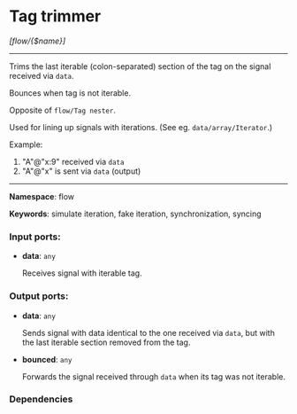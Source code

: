 # Tag trimmer

_[flow/{$name}]_

---

Trims the last iterable (colon-separated) section of the tag on the signal received via `data`.

Bounces when tag is not iterable.

Opposite of `flow/Tag nester`.

Used for lining up signals with iterations. (See eg. `data/array/Iterator`.)

Example:
1. "A"@"x:9" received via `data`
2. "A"@"x" is sent via `data` (output)

---

__Namespace__: flow

__Keywords__: simulate iteration, fake iteration, synchronization, syncing

### Input ports:

* __data__: ` any `

    Receives signal with iterable tag.

### Output ports:

* __data__: ` any `

    Sends signal with data identical to the one received via `data`, but with the last iterable section removed from the tag.


* __bounced__: ` any `

    Forwards the signal received through `data` when its tag was not iterable.

### Dependencies




